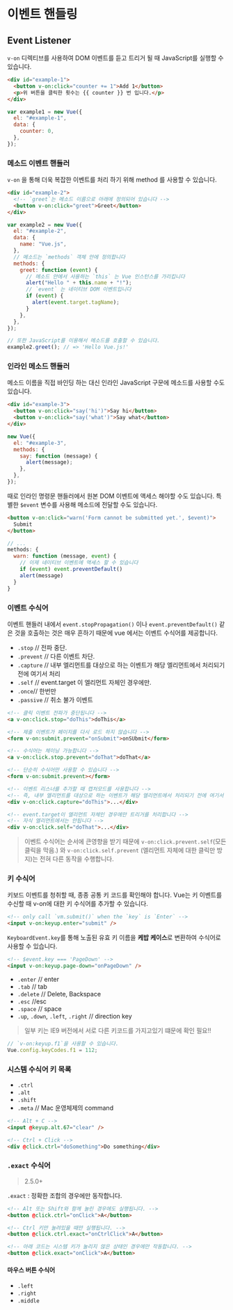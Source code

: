 # 이벤트 핸들링

## Event Listener

`v-on` 디렉티브를 사용하여 DOM 이벤트를 듣고 트리거 될 때 JavaScript를 실행할 수 있습니다.

```html
<div id="example-1">
  <button v-on:click="counter += 1">Add 1</button>
  <p>위 버튼을 클릭한 횟수는 {{ counter }} 번 입니다.</p>
</div>
```

```js
var example1 = new Vue({
  el: "#example-1",
  data: {
    counter: 0,
  },
});
```

### 메소드 이벤트 핸들러

`v-on` 을 통해 더욱 복잡한 이벤트를 처리 하기 위해 method 를 사용할 수 있습니다.

```html
<div id="example-2">
  <!-- `greet`는 메소드 이름으로 아래에 정의되어 있습니다 -->
  <button v-on:click="greet">Greet</button>
</div>
```

```js
var example2 = new Vue({
  el: "#example-2",
  data: {
    name: "Vue.js",
  },
  // 메소드는 `methods` 객체 안에 정의합니다
  methods: {
    greet: function (event) {
      // 메소드 안에서 사용하는 `this` 는 Vue 인스턴스를 가리킵니다
      alert("Hello " + this.name + "!");
      // `event` 는 네이티브 DOM 이벤트입니다
      if (event) {
        alert(event.target.tagName);
      }
    },
  },
});

// 또한 JavaScript를 이용해서 메소드를 호출할 수 있습니다.
example2.greet(); // => 'Hello Vue.js!'
```

### 인라인 메소드 핸들러

메소드 이름을 직접 바인딩 하는 대신 인라인 JavaScript 구문에 메소드를 사용할 수도 있습니다.

```html
<div id="example-3">
  <button v-on:click="say('hi')">Say hi</button>
  <button v-on:click="say('what')">Say what</button>
</div>
```

```js
new Vue({
  el: "#example-3",
  methods: {
    say: function (message) {
      alert(message);
    },
  },
});
```

때로 인라인 명령문 핸들러에서 원본 DOM 이벤트에 액세스 해야할 수도 있습니다. 특별한 `$event` 변수를 사용해 메소드에 전달할 수도 있습니다.

```html
<button v-on:click="warn('Form cannot be submitted yet.', $event)">
  Submit
</button>
```

```js
// ...
methods: {
  warn: function (message, event) {
    // 이제 네이티브 이벤트에 액세스 할 수 있습니다
    if (event) event.preventDefault()
    alert(message)
  }
}
```

### 이벤트 수식어

이벤트 핸들러 내에서 `event.stopPropagation()` 이나 `event.preventDefault()` 같은 것을 호출하는 것은 매우 흔하기 때문에 vue 에서는 이벤트 수식어를 제공합니다.

- `.stop` // 전파 중단.
- `.prevent` // 다른 이벤트 차단.
- `.capture` // 내부 엘리먼트를 대상으로 하는 이벤트가 해당 엘리먼트에서 처리되기 전에 여기서 처리
- `.self` // event.target 이 엘리먼트 자체인 경우에만.
- `.once`// 한번만
- `.passive` // 취소 불가 이벤트

```html
<!-- 클릭 이벤트 전파가 중단됩니다 -->
<a v-on:click.stop="doThis">doThis</a>

<!-- 제출 이벤트가 페이지를 다시 로드 하지 않습니다 -->
<form v-on:submit.prevent="onSubmit">onSUbmit</form>

<!-- 수식어는 체이닝 가능합니다 -->
<a v-on:click.stop.prevent="doThat">doThat</a>

<!-- 단순히 수식어만 사용할 수 있습니다 -->
<form v-on:submit.prevent></form>

<!-- 이벤트 리스너를 추가할 때 캡처모드를 사용합니다 -->
<!-- 즉, 내부 엘리먼트를 대상으로 하는 이벤트가 해당 엘리먼트에서 처리되기 전에 여기서 처리합니다. -->
<div v-on:click.capture="doThis">...</div>

<!-- event.target이 엘리먼트 자체인 경우에만 트리거를 처리합니다 -->
<!-- 자식 엘리먼트에서는 안됩니다 -->
<div v-on:click.self="doThat">...</div>
```

> 이벤트 수식어는 순서에 큰영향을 받기 때문에 `v-on:click.prevent.self`(모든 클릭을 막음.) 와 `v-on:click.self.prevent` (엘리먼트 자체에 대한 클릭만 방지)는 전혀 다른 동작을 수행합니다.

### 키 수식어

키보드 이벤트를 청취할 때, 종종 공통 키 코드를 확인해야 합니다. Vue는 키 이벤트를 수신할 때 v-on에 대한 키 수식어를 추가할 수 있습니다.

```html
<!-- only call `vm.submit()` when the `key` is `Enter` -->
<input v-on:keyup.enter="submit" />
```

`KeyboardEvent.key`를 통해 노출된 유효 키 이름을 **케밥 케이스**로 변환하여 수식어로 사용할 수 있습니다.

```html
<!-- $event.key === 'PageDown' -->
<input v-on:keyup.page-down="onPageDown" />
```

- `.enter` // enter
- `.tab` // tab
- `.delete` // Delete, Backspace
- `.esc` //esc
- `.space` // space
- `.up`, `.down`, `.left`, `.right` // direction key

> 일부 키는 IE9 버전에서 서로 다른 키코드를 가지고있기 떄문에 확인 필요!!

```js
// `v-on:keyup.f1`을 사용할 수 있습니다.
Vue.config.keyCodes.f1 = 112;
```

### 시스템 수식어 키 목록

- `.ctrl`
- `.alt`
- `.shift`
- `.meta` // Mac 운영체제의 command

```html
<!-- Alt + C -->
<input @keyup.alt.67="clear" />

<!-- Ctrl + Click -->
<div @click.ctrl="doSomething">Do something</div>
```

### `.exact` 수식어

> 2.5.0+

`.exact` : 정확한 조합의 경우에만 동작합니다.

```html
<!-- Alt 또는 Shift와 함께 눌린 경우에도 실행됩니다. -->
<button @click.ctrl="onClick">A</button>

<!-- Ctrl 키만 눌려있을 때만 실행됩니다. -->
<button @click.ctrl.exact="onCtrlClick">A</button>

<!-- 아래 코드는 시스템 키가 눌리지 않은 상태인 경우에만 작동합니다. -->
<button @click.exact="onClick">A</button>
```

#### 마우스 버튼 수식어

- `.left`
- `.right`
- `.middle`
